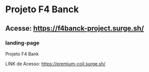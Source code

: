 # Projeto F4 Banck
## Acesse: https://f4banck-project.surge.sh/
### landing-page


Projeto F4 Bank 

LINK de Acesso: https://premium-coil.surge.sh/  
